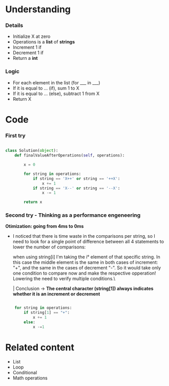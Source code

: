 # Understanding

### Details

- Initialize X at zero
- Operations is a **list** of **strings**
- Increment 1 if
- Decrement 1 if 
- Return a **int**

### Logic

- For each element in the list (for ___ in ___)
- If it is equal to ... (if), sum 1 to X
- If it is equal to ... (else), subtract 1 from X
- Return X

# Code

### First try

```Python

class Solution(object):
    def finalValueAfterOperations(self, operations):

        x = 0

        for string in operations:
            if string == 'X++' or string == '++X':
                x += 1 
            if string == 'X--' or string == '--X':
                x -= 1

        return x

```

### Second try - Thinking as a performance engeneering

**Otimization: going from 4ms to 0ms**

- I noticed that there is time waste in the comparisons per string, so I need to look for a single point of difference between all 4 statements to lower the number of comparisons:

    when using string[i] I'm taking the i° element of that specific string. In this case the middle element is the same in both cases of increment: "+", and the same in the cases of decrement "-". So it would take only one condition to compare now and make the respective opperation! Lowering the need to verify multiple conditions.\

    | Conclusion -> **The central character (string[1]) always indicates whether it is an increment or decrement**

```Python

    for string in operations:
        if string[1] == "+":
            x += 1
        else:
            x -=1

```


# Related content

- List 
- Loop
- Conditional
- Math operations